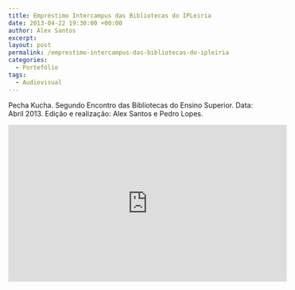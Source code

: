 ```yaml
---
title: Empréstimo Intercampus das Bibliotecas do IPLeiria
date: 2013-04-22 19:30:00 +00:00
author: Alex Santos
excerpt:
layout: post
permalink: /emprestimo-intercampus-das-bibliotecas-do-ipleiria
categories:
  - Portefólio
tags:
  - Audiovisual
---
```

<p>Pecha Kucha. Segundo Encontro das Bibliotecas do Ensino Superior. Data: Abril 2013. Edição e realização: Alex Santos e Pedro Lopes.</p>

<iframe width="560" height="315" src="https://www.youtube.com/embed/dkWC8rgwmYE" frameborder="0" allow="accelerometer; autoplay; encrypted-media; gyroscope; picture-in-picture" allowfullscreen></iframe>